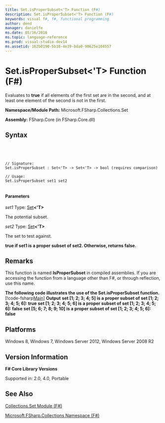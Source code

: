 ```yaml
---
title: Set.isProperSubset<'T> Function (F#)
description: Set.isProperSubset<'T> Function (F#)
keywords: visual f#, f#, functional programming
author: dend
manager: danielfe
ms.date: 05/16/2016
ms.topic: language-reference
ms.prod: visual-studio-dev14
ms.assetid: 162b0190-5b18-4e39-bda0-90625e104557 
---
```


# Set.isProperSubset<'T> Function (F#)

Evaluates to **true** if all elements of the first set are in the second, and at least one element of the second is not in the first.

**Namespace/Module Path:** Microsoft.FSharp.Collections.Set

**Assembly:** FSharp.Core (in FSharp.Core.dll)


## Syntax



```




// Signature:
Set.isProperSubset : Set<'T> -> Set<'T> -> bool (requires comparison)

// Usage:
Set.isProperSubset set1 set2


```





#### Parameters
*set1*
Type: [Set](http://msdn.microsoft.com/en-us/library/50cebdce-0cd7-4c5c-8ebc-f3a9e90b38d8)**&lt;'T&gt;**


The potential subset.


*set2*
Type: [Set](http://msdn.microsoft.com/en-us/library/50cebdce-0cd7-4c5c-8ebc-f3a9e90b38d8)**&lt;'T&gt;**


The set to test against.



**true if set1 is a proper subset of set2. Otherwise, returns false.**
## Remarks
This function is named **IsProperSubset** in compiled assemblies. If you are accessing the function from a language other than F#, or through reflection, use this name.

**The following code illustrates the use of the Set.isProperSubset function.**
[!code-fsharp[Main](snippets/fssets/snippet7.fs)]
**Output**
**set [1; 2; 3; 4; 5] is a proper subset of set [1; 2; 3; 4; 5; 6]: true**
**set [1; 2; 3; 4; 5; 6] is a proper subset of set [1; 2; 3; 4; 5; 6]: false**
**set [5; 6; 7; 8; 9; 10] is a proper subset of set [1; 2; 3; 4; 5; 6]: false**
## Platforms
Windows 8, Windows 7, Windows Server 2012, Windows Server 2008 R2


## Version Information
**F# Core Library Versions**

Supported in: 2.0, 4.0, Portable




## See Also
[Collections.Set Module &#40;F&#35;&#41;](Collections.Set-Module-%5BFSharp%5D.md)

[Microsoft.FSharp.Collections Namespace &#40;F&#35;&#41;](Microsoft.FSharp.Collections-Namespace-%5BFSharp%5D.md)

